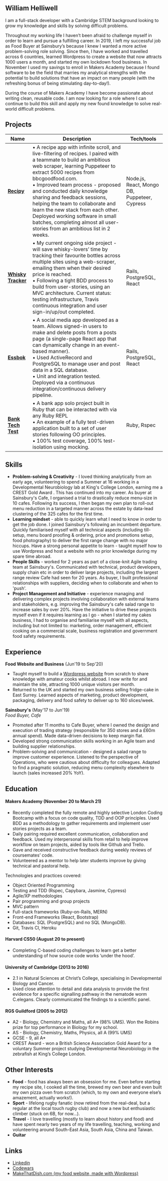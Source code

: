 ## William Helliwell

I am a full-stack developer with a Cambridge STEM background looking to grow my knowledge and skills by solving difficult problems.

Throughout my working life I haven’t been afraid to challenge myself in order to learn and pursue a fulfilling career. In 2019, I Ieft my successful job as Food Buyer at Sainsbury’s because I knew I wanted a more active problem-solving role solving. Since then, I have worked and travelled across 6 countries, learned Wordpress to create a website that now attracts 1000 users a month, and started my own lockdown food business. In November I used my savings to enroll in Makers Academy because I found software to be the field that marries my analytical strengths with the potential to build solutions that have an impact on many people (with the refreshing bonus of being stimulating day-to-day!).

During the course of Makers Academy I have become passionate about writing clean, reusable code. I am now looking for a role where I can continue to build this skill and apply my new found knowledge to solve real-world difficult problems.



## Projects


| Name                         | Description       | Tech/tools        |
| ---------------------------- | ----------------- | ----------------- |
| [**Recipy**](https://github.com/Will-Helliwell/Recipy) | • A recipe app with infinite scroll, and  live-filtering of recipes. I paired with a teammate to build an ambitious web scraper, learning Puppeteer to extract 5000 recipes from bbcgoodfood.com. <br> • Improved team process - proposed and conducted daily knowledge sharing and feedback sessions, helping the team to collaborate and learn the new stack from each other. Deployed working software in small batches, completing almost all user-stories from an ambitious list in 2 weeks. | Node.js, React, Mongo DB, Puppeteer, Cypress|
| [**Whisky Tracker**](https://github.com/Will-Helliwell/whisky_tracker) | • My current ongoing side project - will save whisky-lovers’ time by tracking their favourite bottles across multiple sites using a web-scraper, emailing them when their desired price is reached. <br>• Following a tight BDD process to build from user-stories, using an MVC architecture. Current status: testing infrastructure, Travis continuous integration and user sign-in/up/out completed.| Rails, PostgreSQL, React |
| [**Essbok**](https://github.com/Will-Helliwell/essbok) | • A social media app developed as a team. Allows signed-in users to make and delete posts from a posts page (a single-page React app  that can dynamically change in an event-based manner).<br>• Used ActiveRecord and PostgreSQL to manage user and post data in a SQL database. <br>• Unit and integration tested. Deployed via a continuous integration/continuous delivery pipeline. | Rails, PostgreSQL, React |
| [**Bank Tech Test**](https://github.com/Will-Helliwell/bank_tech_test) | • A bank app solo project built in Ruby that can be interacted with via any Ruby REPL <br>• An example of a fully test-driven application built to a set of user stories following OO principles.<br>• 100% test coverage, 100% test-isolation using mocking. | Ruby, Rspec |




## Skills

- **Problem-solving & Creativity** - I loved thinking analytically from an early age, volunteering to spend a Summer at 16 working in a Developmental Neurobiology lab at King's College London, earning me  a CREST Gold Award . This has continued into my career. As buyer at Sainsbury's Cafe, I organised a trial to drastically reduce menu-size in 10 cafes. Following its success, I then began my own plan to roll-out menu reduction in a targeted manner across the estate by data-lead clustering of the 325 cafes for the first time.
- **Learning mindset** - able to quickly learn what I need to know in order to get the job done. I joined Sainsbury's following an incumbent departure. Quickly familiarised myself with all technical aspects (including till-setup, menu board proofing & ordering, price and promotions setup, food photography) to deliver the first range change with no major hiccups. Have a strong personal appetite to learn - taught myself how to use Wordpress and host a website with no prior knowledge during my spare time abroad.
- **People Skills** - worked for 2 years as part of a close-knit Agile trading team at Sainsbury's. Communicated with technical, product developers, supply chain etc in order to deliver large projects, including the largest range review Cafe had seen for 20 years. As buyer, I built professional relationships with suppliers, deciding when to collaborate and when to 'push'.
- **Project Management and Initiative** - experience managing and delivering complex projects involving collaboration with external teams and stakeholders, e.g. improving the Sainsbury's cafe salad range to increase sales by over 20%. Have the initiative to drive these projects myself even if it requires learning as I go - when I started my cakes business, I had to organise and familiarise myself with all aspects, including but not limited to: marketing, order management, efficient cooking on a commercial scale, business registration and government food safety requirements.

## Experience

**Food Website and Business** (Jun'19 to Sep'20)  

- Taught myself to build a [Wordpress website](https://makethatdish.com/) from scratch to share knowledge with amateur cooks whilst abroad. I now write for and maintain the site, attracting 1000 unique visitors per month.<br>
- Returned to the UK and started my own business selling fridge-cake in East Surrey. Learned aspects of marketing, product development, packaging, delivery and food safety to deliver up to 160 slices/week.

**Sainsbury's** (May'17 to Jun'19)  
_Food Buyer, Cafe_

- Promoted after 11 months to Cafe Buyer, where I owned the design and execution of trading strategy (responsible for 350 stores and a £60m annual spend). Made data-driven decisions to keep margin flat.<br>
- Developed strong communication skills working in an Agile team and building supplier relationships.<br>
- Problem-solving and communication -  designed a salad range to improve customer experience. Listened to the perspective of Operations, who were cautious about difficulty for colleagues. Adapted to find a pragmatic solution, reducing menu complexity elsewhere to launch (sales increased 20% YoY).

## Education

#### Makers Academy (November 20 to March 21)

- Recently completed the fully remote and highly selective London Coding Bootcamp with a focus on code quality, TDD and OOP principles. Used BDD as a methodology to gather requirements and implement user stories projects as a team.<br>
- Daily pairing required excellent communication, collaboration and feedback. Used my interpersonal skills from retail to help improve workflow on team projects, aided by tools like Github and Trello.<br>
- Gave and received constructive feedback during weekly reviews of coursemates’ code. <br>
- Volunteered as a mentor to help later students improve by giving technical and pastoral help.

Technologies and practices covered:
- Object Oriented Programming
- Testing and TDD (Rspec, Capybara, Jasmine, Cypress)
- Agile/XP methodologies
- Pair programming and group projects
- MVC pattern
- Full-stack frameworks (Ruby-on-Rails, MERN)
- Front-end Frameworks (React, Bootstrap)
- Databases: SQL (PostgreSQL) and no SQL (MongoDB).
- Git, Travis CI, Heroku

#### Harvard CS50 (August 20 to present)

- Completing C-based coding challenges to learn get a better understanding of how source code works ‘under the hood’.<br>

#### University of Cambridge (2013 to 2016)

- 2.1 in  Natural Sciences at Christ’s College, specialising in Developmental Biology and Cancer.<br>
- Used close attention to detail and data analysis to provide the first evidence for a specific signalling pathway in the nematode worm C.elegans. Clearly communicated the findings to a scientific panel.

#### RGS Guildford (2005 to 2012)

- A2 - Biology, Chemistry and Maths, all A* (98% UMS). Won the Robins prize for top performance in Biology for my school.
- AS - Biology, Chemistry, Maths, Physics, all A (99% UMS)
- GCSE - 9, all A*
- CREST Award - won a British Science Association Gold Award for a voluntary Summer project studying Developmental Neurobiology in the zebrafish at King’s College London.

## Other Interests

- **Food** - food has always been an obsession for me. Even before starting my recipe site, I cooked all the time, brewed my own beer and even built my own pizza oven from scratch (which, to my own and everyone else’s amazement, actually works!).
- **Sport** - lifelong rugby fanatic (now retired from the real-deal, but a regular at the local touch rugby club) and now a new but enthusiastic climber (stuck on 6B, for now…).
- **Travel** - I love travelling (mostly to learn about history and food) and have spent nearly two years of my life travelling, teaching, working and volunteering around South-East Asia, South Asia, China and Taiwan.
- **Guitar**

## Links
- [Linkedin](https://www.linkedin.com/in/will-helliwell-671807130/)
- [Codewars](https://www.codewars.com/users/Will%20Helliwell)
- [MakeThatDish.com (my food website, made with Wordpress)](https://makethatdish.com/)
